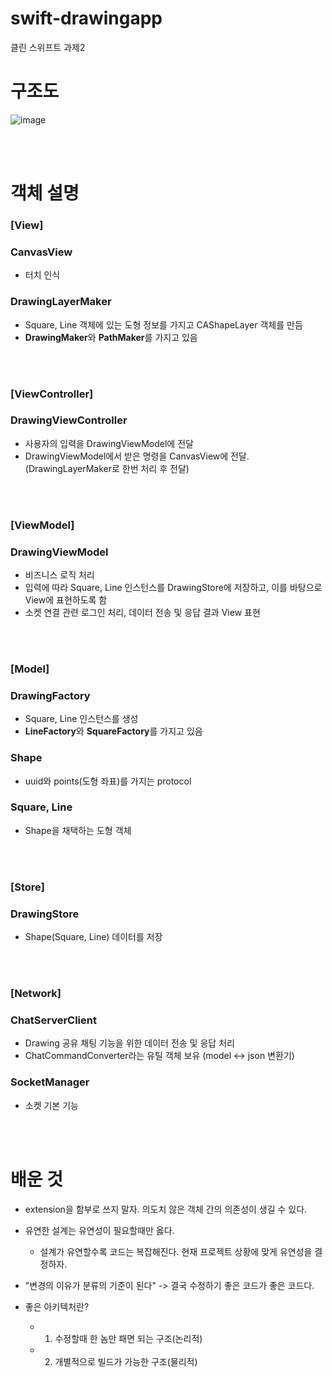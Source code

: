 # swift-drawingapp

클린 스위프트 과제2

# 구조도

![image](https://user-images.githubusercontent.com/62230118/223130886-bbbfa757-1901-4c89-8a00-5ab131363888.png)

<br><br>

# 객체 설명

### [View]

### CanvasView

- 터치 인식

### DrawingLayerMaker

- Square, Line 객체에 있는 도형 정보를 가지고 CAShapeLayer 객체를 만듬
- **DrawingMaker**와 **PathMaker**를 가지고 있음

<br><br>
### [ViewController]

### DrawingViewController

- 사용자의 입력을 DrawingViewModel에 전달
- DrawingViewModel에서 받은 명령을 CanvasView에 전달. (DrawingLayerMaker로 한번 처리 후 전달)

<br><br>
### [ViewModel]

### DrawingViewModel

- 비즈니스 로직 처리
- 입력에 따라 Square, Line 인스턴스를 DrawingStore에 저장하고, 이를 바탕으로 View에 표현하도록 함
- 소켓 연결 관련 로그인 처리, 데이터 전송 및 응답 결과 View 표현

<br><br>
### [Model]

### DrawingFactory

- Square, Line 인스턴스를 생성
- **LineFactory**와 **SquareFactory**를 가지고 있음

### Shape

- uuid와 points(도형 좌표)를 가지는 protocol

### Square, Line

- Shape을 채택하는 도형 객체

<br><br>
### [Store]

### DrawingStore

- Shape(Square, Line) 데이터를 저장

<br><br>
### [Network]

### ChatServerClient

- Drawing 공유 채팅 기능을 위한 데이터 전송 및 응답 처리
- ChatCommandConverter라는 유틸 객체 보유 (model <-> json 변환기)

### SocketManager

- 소켓 기본 기능

<br><br>

# 배운 것

- extension을 함부로 쓰지 말자. 의도치 않은 객체 간의 의존성이 생길 수 있다. <br>
- 유연한 설계는 유연성이 필요할때만 옳다. 
  - 설계가 유연할수록 코드는 복잡해진다. 현재 프로젝트 상황에 맞게 유연성을 결정하자. <br>
- "변경의 이유가 분류의 기준이 된다" -> 결국 수정하기 좋은 코드가 좋은 코드다. <br>
- 좋은 아키텍처란?
  - 1) 수정할때 한 놈만 패면 되는 구조(논리적)
  - 2) 개별적으로 빌드가 가능한 구조(물리적)
  
  <br><br>
